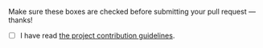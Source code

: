Make sure these boxes are checked before submitting your pull request &mdash; thanks!

- [ ] I have read [the project contribution guidelines](CONTRIBUTING.md).
